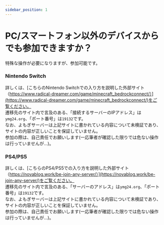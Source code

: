 ```yaml
---
sidebar_position: 1
---
```

# PC/スマートフォン以外のデバイスからでも参加できますか？

特殊な操作が必要になりますが、参加可能です。

### Nintendo Switch

詳しくは、[こちらのNintendo Switchでの入り方を説明した外部サイト（https://www.radical-dreamer.com/game/minecraft_bedrockconnect/）](https://www.radical-dreamer.com/game/minecraft_bedrockconnect/)をご覧ください。  
遷移先のサイト内で言及のある、「接続するサーバーのIPアドレス」は`ymg24.org`、「ポート番号」は`19132`です。  
なお、よもぎサーバーは上記サイトに書かれている内容について未検証であり、サイトの内容が正しいことを保証していません。  
参加の際は、自己責任でお願いします(一応筆者が確認した限りでは危ない操作は行っていませんが...)。  

### PS4/PS5

詳しくは、[こちらのPS4/PS5での入り方を説明した外部サイト（https://novablog.work/be-join-any-server/）](https://novablog.work/be-join-any-server/)をご覧ください。  
遷移先のサイト内で言及のある、「サーバーのアドレス」は`ymg24.org`、「ポート番号」は`19132`です。  
なお、よもぎサーバーは上記サイトに書かれている内容について未検証であり、サイトの内容が正しいことを保証していません。  
参加の際は、自己責任でお願いします(一応筆者が確認した限りでは危ない操作は行っていませんが...)。  
